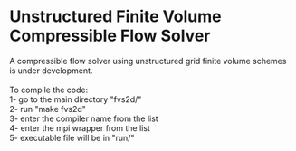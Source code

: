 # Unstructured Finite Volume Compressible Flow Solver
A compressible flow solver using unstructured grid finite volume schemes is under development.<br/> 
<br/>
To compile the code:<br/>
1- go to the main directory "fvs2d/"<br/>
2- run "make fvs2d"<br/>
3- enter the compiler name from the list<br/>
4- enter the mpi wrapper from the list<br/>
5- executable file will be in "run/"<br/>
